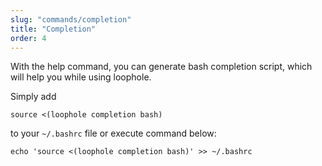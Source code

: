 ```yaml
---
slug: "commands/completion"
title: "Completion"
order: 4
---
```


With the help command, you can generate bash completion script, which will help you while using loophole.

Simply add

```
source <(loophole completion bash)
```

to your `~/.bashrc` file or execute command below:

```
echo 'source <(loophole completion bash)' >> ~/.bashrc
```
